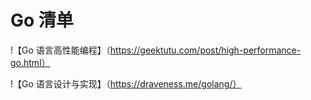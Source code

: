 
# Go 清单
!【Go 语言高性能编程】（https://geektutu.com/post/high-performance-go.html）

!【Go 语言设计与实现】（https://draveness.me/golang/）

